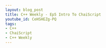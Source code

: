 ```yaml
---
layout: blog_post
title: C++ Weekly - Ep5 Intro To ChaiScript
youtube_id: CeHSHEZg-PQ
tags:
- C++
- ChaiScript
- C++ Weekly
---
```




